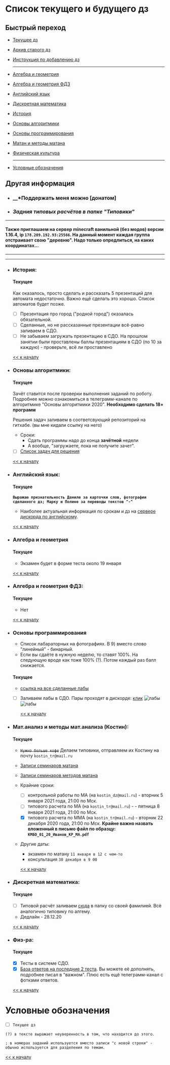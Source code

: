 # Список текущего и будущего дз

## Быстрый переход

- [Текущее дз](README.md#Список-текущего-и-будущего-дз)
- [Архив старого дз](архив_дз.md)
- [Инструкция по добавлению дз](Как_вам_добавлять_сюда_дз/Как_добавить_дз.md)

    ***

- [Алгебра и геометрия](#Алгебра-и-геометрия)
- [Алгебра и геометрия ФДЗ](#Алгебра-и-геометрия-ФДЗ)
- [Английский язык](#Английский-язык)
- [Дискретная математика](#Дискретная-математика)
- [История](#История)
- [Основы алгоритмики](#Основы-алгоритмики)
- [Основы программирования](#Основы-программирования)
- [Матан и методы матана](#матанализ-и-методы-матанализа-костин)
- [Физическая культура](#Физ-ра)

    ***
    
- [Условные обозначения](#Условные-обозначения)


## Другая информация
- ### __*Поддержать меня можно [донатом]
- ### __*Задния типовых расчётов в папке "Типовики"*__
***

#### Также приглашаем на сервер minecraft ванильной (без модов) версии 1.16.4, ip `178.209.192.93:25566`. На данный момент каждая группа отстраивает свою "деревню". Надо только опредлиться, на каких координатах...

***
***

- ### История:
    #### Текущее
    Как оказалось, просто сделать и рассказать 5 презентаций для автомата недостаточно. Важно ещё сделать это хорошо. Список автоматов будет позже.
    - [ ] Презентация про город ("родной город") оказалась обязательной.
    - [ ] Сделанные, но не рассказанные презентации всё-равно заливаем в СДО.
    - [ ] Не забываем загружать презентацию в СДО. На прошлом занятии были проставлены баллы презентациям в СДО (по 10 за каждую) - проверьте, всё ли проставлено
    
    [<< к началу](#Быстрый-переход)

- ### Основы алгоритмики:
    #### Текущее
    Зачёт ставится после проверки выполнения заданий по роботу. Подробнее можно ознакомиться в телеграмм-канале по алгоритмике "Основы алгоритмики 2020".
    **Необходимо сделать 18+ программ**
    
    Решения задач заливаем в соответсвующий репозиторий на гитхабе. (вы мне кидали ссылку на него) 
    - Сроки: 
        - Сдать программы надо до конца **зачётной** недели
        - А вообще, "загружаете, пока не получите зачет".
	- [ ] [Cписок задач для решения](https://github.com/Vibof/ProgrammingManual)

    [<< к началу](#Быстрый-переход)

- ### Английский язык:
    #### Текущее
    **`Выражаю признательность Даниле за карточки слов, фотографии сделанного дз; Марку и Полине за переводы текстов ^-^`**
    - Наиболее актуальная информация по срокам и дз на [сервере дискорда по английскому](https://discord.gg/TcrMg4xMmK).

    [<< к началу](#Быстрый-переход)
    
- ### Алгебра и геометрия 
    #### Текущее
    - Экзамен будет в форме теста около 19 января

    [<< к началу](#Быстрый-переход)

- ### Алгебра и геометрия ФДЗ:
    #### Текущее
	- Нет

    [<< к началу](#Быстрый-переход)
    
- ### Основы программирования
    - Список лабараторных на фотографиях. В 9) вместо слово "линейный" - бинарный.  
    - Если вы сдаёте в нужную неделю, то ставят 100%. На следующую вроде как тоже 100% (?). Потом каждый раз балл снижается.
    
    #### Текущее
    - [ссылка на все сделанные лабы](https://github.com/nektonick/university-stuff)
    - [ ] Заливаем лабы в СДО. Пары проходят в дискорде: [клик](https://discord.gg/jq4njxPzWV)
        ![лабы](/Ресурсы/Изображения/основы_программирования1.jpg)
        ![лабы](/Ресурсы/Изображения/основы_программирования2.jpg)

        [<< к началу](#Быстрый-переход)
	
- ### Мат.анализ и методы мат.анализа (Костин):
    #### Текущее
    - ~~`Нужно больше кофе`~~ Делаем типовики, отправляем их Костину на почту `kostin_tr@mail.ru`
    - [Записи семинаров матана](https://yadi.sk/d/j8RlGDYIoJb4uQ?w=1)
    - [Записи семинаров методов матана](https://yadi.sk/d/SCBtA2chDRmXrQ?w=1)
    
    
    - Крайние сроки: 
        - [ ] контрольной работы по МА (на `kostin_dz@mail.ru`) - вторник 5 января 2021 года, 21:00 по Мск.
        - [ ] типового расчета по МА (на `kostin_tr@mail.ru`)  - - пятница 8 января 2021 года, 21:00 по Мск.
        - [x]  типового расчета по ММА (на `kostin_tr@mail.ru`) - вторник 22 декабря 2020 года, 21:00 по Мск.
        **Крайне важно назвать вложенный в письмо файл по образцу: `КМБО_01_20_Иванов_КР_МА.pdf`**
    - Другие даты:
        - экзамен по матану `11 января в 12 с чем-то`
        - консультация `30 декабря в 9 00`

        [<< к началу](#Быстрый-переход)

- ### Дискретная математика:
    #### Текущее
    - [ ] Типовой расчёт заливаем [сюда](https://drive.google.com/drive/folders/15tJ0yH6tjwPhaaE4UC1-hAU7SN_tRwzF?usp=sharing) в папку со своей фамилией. Всё аналогично типовику по алгему.
    - Дедлайн - 28.12.20

    [<< к началу](#Быстрый-переход)

- ### Физ-ра:
    #### Текущее
    - [x] Тесты в системе СДО.
    - [x] [База ответов на последние 2 теста](https://drive.google.com/file/d/1l0InqeK7Zaaqb-SQAbXUUBnKhl_YMV0a/view?usp=sharing). Вы можете её дополнять, подробнее писал в "важном". Плюс есть ещё телеграмм-канал с фотками ответов.
    
    [<< к началу](#Быстрый-переход)

# Условные обозначения
- [ ] `Текущее дз`

`(?) в тексте выражает неуверенность в том, что находится до этого.`

`; в номерах заданий используется вместо записи "с новой строки" - обычно используется для разделения по темам. `

[<< к началу](#Быстрый-переход)

